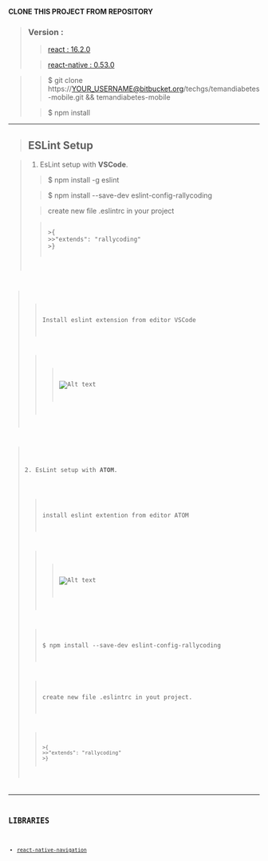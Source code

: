 **CLONE THIS PROJECT FROM REPOSITORY**

>### Version :
>
>>[react : 16.2.0 ](https://reactjs.org/)
>
>>[react-native : 0.53.0](https://facebook.github.io/react-native/)

>
>>$ git clone https://YOUR_USERNAME@bitbucket.org/techgs/temandiabetes-mobile.git && temandiabetes-mobile
>
>>$ npm install
>
---

>## ESLint Setup

>1. EsLint setup with **VSCode**.
>
>>$ npm install -g eslint
>
>>$ npm install --save-dev eslint-config-rallycoding
>
>>create new file .eslintrc in your project
>
>><code>
>>>{
>>>>"extends": "rallycoding"
>>>}
    
>>Install eslint extension from editor VSCode
>
>>>![Alt text](https://imgur.com/a/web5F "Install eslint from VSCode")

>2. EsLint setup with **ATOM**.
>
>>install eslint extention from editor ATOM
>
>>>![Alt text](https://imgur.com/a/aWOKj "Install eslint from ATOM")
>
>>$ npm install --save-dev eslint-config-rallycoding 
>
>>create new file .eslintrc in yout project.
>
>><code>
>>>{
>>>>"extends": "rallycoding"
>>>}

---

## LIBRARIES
* [react-native-navigation](https://wix.github.io/react-native-navigation/#/)